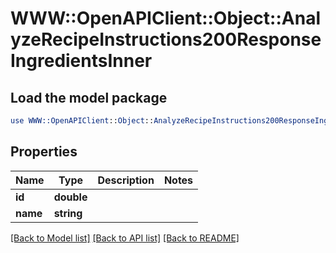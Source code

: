 # WWW::OpenAPIClient::Object::AnalyzeRecipeInstructions200ResponseIngredientsInner

## Load the model package
```perl
use WWW::OpenAPIClient::Object::AnalyzeRecipeInstructions200ResponseIngredientsInner;
```

## Properties
Name | Type | Description | Notes
------------ | ------------- | ------------- | -------------
**id** | **double** |  | 
**name** | **string** |  | 

[[Back to Model list]](../README.md#documentation-for-models) [[Back to API list]](../README.md#documentation-for-api-endpoints) [[Back to README]](../README.md)


